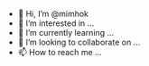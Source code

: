 - 👋 Hi, I’m @mimhok
- 👀 I’m interested in ...
- 🌱 I’m currently learning ...
- 💞️ I’m looking to collaborate on ...
- 📫 How to reach me ...

<!---
mimhok/mimhok is a ✨ special ✨ repository because its `README.md` (this file) appears on your GitHub profile.
You can click the Preview link to take a look at your changes.
--->
